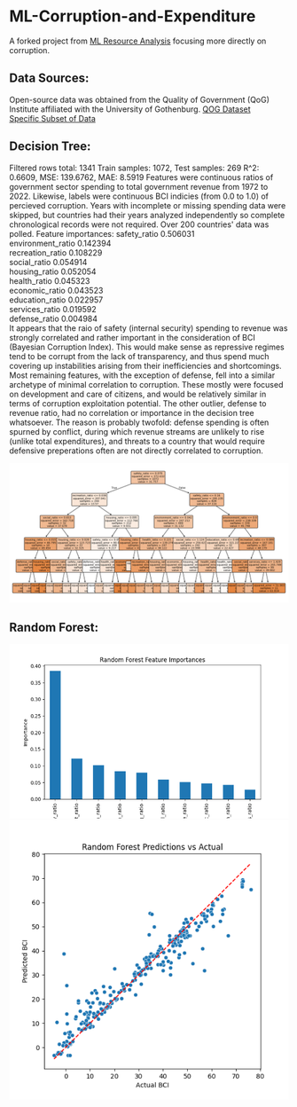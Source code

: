 # ML-Corruption-and-Expenditure

A forked project from [ML Resource Analysis](https://github.com/zwk010/ML-Analysis-of-Resource-Exports-and-HDI-Trends) focusing more directly on corruption.


## Data Sources:  
Open-source data was obtained from the Quality of Government (QoG) Institute affiliated with the University of Gothenburg.
[QOG Dataset](https://www.gu.se/en/quality-government/qog-data)  
[Specific Subset of Data](https://datafinder.qog.gu.se/downloads?download=gfs_def,gfs_ecaf,gfs_educ,gfs_envr,gfs_gps,gfs_hca,gfs_heal,gfs_pos,gfs_rcr,gfs_sp,ictd_revinsc,bci_bci)  

## Decision Tree:  
Filtered rows total: 1341
Train samples: 1072, Test samples: 269
R^2: 0.6609, MSE: 139.6762, MAE: 8.5919
Features were continuous ratios of government sector spending to total government revenue from 1972 to 2022. Likewise, labels were continuous BCI indicies (from 0.0 to 1.0) of percieved corruption. Years with incomplete or missing spending data were skipped, but countries had their years analyzed independently so complete chronological records were not required. Over 200 countries' data was polled.
Feature importances:
safety_ratio         0.506031  
environment_ratio    0.142394  
recreation_ratio     0.108229  
social_ratio         0.054914  
housing_ratio        0.052054  
health_ratio         0.045323  
economic_ratio       0.043523  
education_ratio      0.022957  
services_ratio       0.019592  
defense_ratio        0.004984  
It appears that the raio of safety (internal security) spending to revenue was strongly correlated and rather important in the consideration of BCI (Bayesian Corruption Index). This would make sense as repressive regimes tend to be corrupt from the lack of transparency, and thus spend much covering up instabilities arising from their inefficiencies and shortcomings. Most remaining features, with the exception of defense, fell into a similar archetype of minimal correlation to corruption. These mostly were focused on development and care of citizens, and would be relatively similar in terms of corruption exploitation potential. The other outlier, defense to revenue ratio, had no correlation or importance in the decision tree whatsoever. The reason is probably twofold: defense spending is often spurned by conflict, during which revenue streams are unlikely to rise (unlike total expenditures), and threats to a country that would require defensive preperations often are not directly correlated to corruption.


![image_1](images/corruption/decision_tree.png)  

## Random Forest:  
![3D_all](images/corruption/random_forest_importances.png)  
![3D_all](images/corruption/random_forest_test.png)
